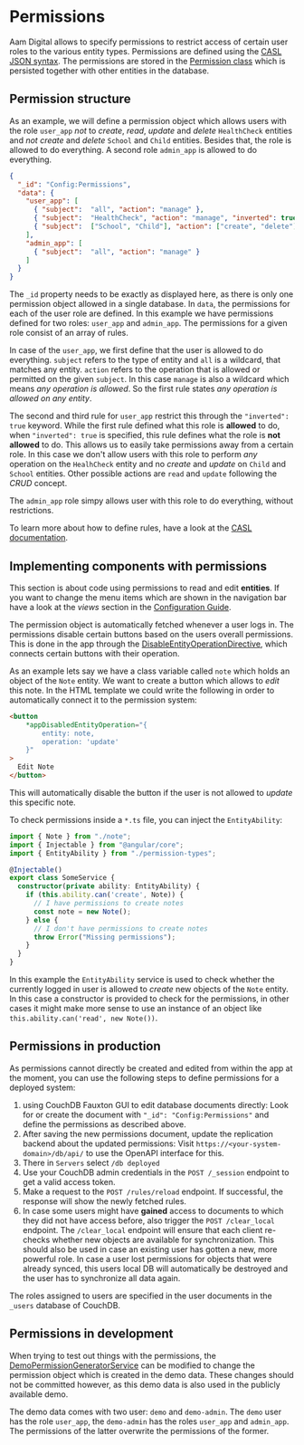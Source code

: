 # Permissions
Aam Digital allows to specify permissions to restrict access of certain user roles to the various entity types.
Permissions are defined using the [CASL JSON syntax](https://casl.js.org/v5/en/guide/define-rules#the-shape-of-raw-rule).
The permissions are stored in the [Permission class](../../classes/Permission.html) which is persisted together with other entities in the database.

## Permission structure
As an example, we will define a permission object which allows users with the role `user_app` *not* to *create*, *read*, *update* and *delete* `HealthCheck` entities and *not* *create* and *delete* `School` and `Child` entities.
Besides that, the role is allowed to do everything.
A second role `admin_app` is allowed to do everything.

```JSON
{
  "_id": "Config:Permissions",
  "data": {
    "user_app": [
      { "subject":  "all", "action": "manage" },
      { "subject":  "HealthCheck", "action": "manage", "inverted": true },
      { "subject":  ["School", "Child"], "action": ["create", "delete"], "inverted": true }
    ],
    "admin_app": [
      { "subject":  "all", "action": "manage" }
    ]
  }
}
```
The `_id` property needs to be exactly as displayed here, as there is only one permission object allowed in a single database.
In `data`, the permissions for each of the user role are defined.
In this example we have permissions defined for two roles: `user_app` and `admin_app`.
The permissions for a given role consist of an array of rules.

In case of the `user_app`, we first define that the user is allowed to do everything.
`subject` refers to the type of entity and `all` is a wildcard, that matches any entity.
`action` refers to the operation that is allowed or permitted on the given `subject`.
In this case `manage` is also a wildcard which means *any operation is allowed*.
So the first rule states *any operation is allowed on any entity*.

The second and third rule for `user_app` restrict this through the `"inverted": true` keyword.
While the first rule defined what this role is **allowed** to do, when `"inverted": true` is specified, this rule defines what the role is **not allowed** to do.
This allows us to easily take permissions away from a certain role.
In this case we don't allow users with this role to perform *any* operation on the `HealhCheck` entity and no *create* and *update* on `Child` and `School` entities.
Other possible actions are `read` and `update` following the *CRUD* concept.

The `admin_app` role simpy allows user with this role to do everything, without restrictions.

To learn more about how to define rules, have a look at the [CASL documentation](https://casl.js.org/v5/en/guide/define-rules#rules).

## Implementing components with permissions
This section is about code using permissions to read and edit **entities**.
If you want to change the menu items which are shown in the navigation bar have a look at the *views* section in the [Configuration Guide](./configuration.html).

The permission object is automatically fetched whenever a user logs in.
The permissions disable certain buttons based on the users overall permissions.
This is done in the app through the [DisableEntityOperationDirective](../../directives/DisableEntityOperationDirective.html), which connects certain buttons with their operation.

As an example lets say we have a class variable called `note` which holds an object of the `Note` entity.
We want to create a button which allows to *edit* this note.
In the HTML template we could write the following in order to automatically connect it to the permission system:

```HTML
<button
    *appDisabledEntityOperation="{
        entity: note,
        operation: 'update'
    }"
>
  Edit Note
</button>
```
This will automatically disable the button if the user is not allowed to *update* this specific note.

To check permissions inside a `*.ts` file, you can inject the `EntityAbility`:

```typescript
import { Note } from "./note";
import { Injectable } from "@angular/core";
import { EntityAbility } from "./permission-types";

@Injectable()
export class SomeService {
  constructor(private ability: EntityAbility) {
    if (this.ability.can('create', Note)) {
      // I have permissions to create notes
      const note = new Note();
    } else {
      // I don't have permissions to create notes
      throw Error("Missing permissions");
    }
  }
}
```
In this example the `EntityAbility` service is used to check whether the currently logged in user is allowed to _create_ new objects of the `Note` entity.
In this case a constructor is provided to check for the permissions,
in other cases it might make more sense to use an instance of an object like `this.ability.can('read', new Note())`.

## Permissions in production
As permissions cannot directly be created and edited from within the app at the moment, you can use the following steps to define permissions for a deployed system:

1. using CouchDB Fauxton GUI to edit database documents directly:
Look for or create the document with `"_id": "Config:Permissions"` and define the permissions as described above.
2. After saving the new permissions document, update the replication backend about the updated permissions:
Visit `https://<your-system-domain>/db/api/` to use the OpenAPI interface for this.
3. There in `Servers` select `/db deployed`
4. Use your CouchDB admin credentials in the `POST /_session` endpoint to get a valid access token.
5. Make a request to the `POST /rules/reload` endpoint. If successful, the response will show the newly fetched rules.
6. In case some users might have **gained** access to documents to which they did not have access before,
also trigger the `POST /clear_local` endpoint.
The `/clear_local` endpoint will ensure that each client re-checks whether new objects are available for synchronization. 
This should also be used in case an existing user has gotten a new, more powerful role.
In case a user lost permissions for objects that were already synced, this users local DB will automatically be destroyed and the user has to synchronize all data again.

The roles assigned to users are specified in the user documents in the `_users` database of CouchDB.

## Permissions in development
When trying to test out things with the permissions, the [DemoPermissionGeneratorService](../../Injectable/DemoPermissionGeneratorService.html) can be modified to change the permission object which is created in the demo data.
These changes should not be committed however, as this demo data is also used in the publicly available demo.

The demo data comes with two user: `demo` and `demo-admin`.
The `demo` user has the role `user_app`, the `demo-admin` has the roles `user_app` and `admin_app`.
The permissions of the latter overwrite the permissions of the former.
